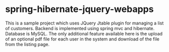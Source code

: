 spring-hibernate-jquery-webapps
===============================
This is a sample project which uses JQuery Jtable plugin for managing a list of customers. Backend is implemented using
spring mvc and hibernate. Database is MySQL. The only additional feature available here is the upload of an optional pdf 
file for each user in the system and download of the file from the listing page.
